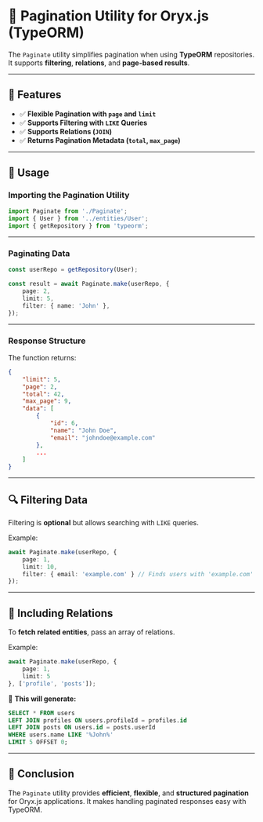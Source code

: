 # 📌 Pagination Utility for Oryx.js (TypeORM)

The `Paginate` utility simplifies pagination when using **TypeORM** repositories. It supports **filtering**, **relations**, and **page-based results**.

---

## 🚀 Features

- ✅ **Flexible Pagination with `page` and `limit`**
- ✅ **Supports Filtering with `LIKE` Queries**
- ✅ **Supports Relations (`JOIN`)**
- ✅ **Returns Pagination Metadata (`total`, `max_page`)**

---

## 📖 Usage

### Importing the Pagination Utility

```typescript
import Paginate from './Paginate';
import { User } from '../entities/User';
import { getRepository } from 'typeorm';
```

---

### Paginating Data

```typescript
const userRepo = getRepository(User);

const result = await Paginate.make(userRepo, {
    page: 2,
    limit: 5,
    filter: { name: 'John' },
});
```

---

### Response Structure

The function returns:

```json
{
    "limit": 5,
    "page": 2,
    "total": 42,
    "max_page": 9,
    "data": [
        {
            "id": 6,
            "name": "John Doe",
            "email": "johndoe@example.com"
        },
        ...
    ]
}
```

---

## 🔍 Filtering Data

Filtering is **optional** but allows searching with `LIKE` queries.

Example:

```typescript
await Paginate.make(userRepo, {
    page: 1,
    limit: 10,
    filter: { email: 'example.com' } // Finds users with 'example.com' in email
});
```

---

## 🔗 Including Relations

To **fetch related entities**, pass an array of relations.

Example:

```typescript
await Paginate.make(userRepo, {
    page: 1,
    limit: 5
}, ['profile', 'posts']);
```

📄 **This will generate:**

```sql
SELECT * FROM users
LEFT JOIN profiles ON users.profileId = profiles.id
LEFT JOIN posts ON users.id = posts.userId
WHERE users.name LIKE '%John%'
LIMIT 5 OFFSET 0;
```

---

## 🎯 Conclusion

The `Paginate` utility provides **efficient**, **flexible**, and **structured pagination** for Oryx.js applications. It makes handling paginated responses easy with TypeORM.
